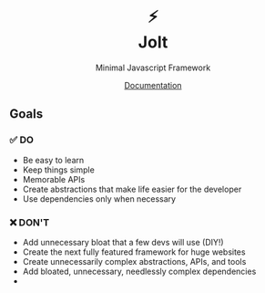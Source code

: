 <div align=center>
  <h1>&#9889;<br>Jolt</h1>
  <p>Minimal Javascript Framework</p>
  <a href='https://github.com/electrikmilk/jolt/wiki'>Documentation</a>
</div>

## Goals

### ✅ DO

- Be easy to learn
- Keep things simple
- Memorable APIs
- Create abstractions that make life easier for the developer
- Use dependencies only when necessary

### ❌ DON'T

- Add unnecessary bloat that a few devs will use (DIY!)
- Create the next fully featured framework for huge websites
- Create unnecessarily complex abstractions, APIs, and tools
- Add bloated, unnecessary, needlessly complex dependencies
- 
